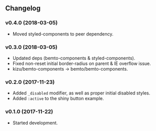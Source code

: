 ## Changelog

### v0.4.0 (2018-03-05)

- Moved styled-components to peer dependency.

### v0.3.0 (2018-03-05)

- Updated deps (bemto-components & styled-components).
- Fixed non-reset initial border-radius on parent & IE overflow issue.
- kizu/bemto-components → bemto/bemto-components.

### v0.2.0 (2017-11-23)

- Added `_disabled` modifier, as well as proper initial disabled styles.
- Added `:active` to the shiny button example.

### v0.1.0 (2017-11-22)

- Started development.
